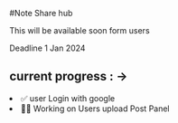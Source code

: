 #Note Share hub
<p>This will be available  soon form users</p>
<p>Deadline 1 Jan 2024</p>

<h2>current progress : -> </h2>
<li>✅ user Login with google </li>
<li>🧑‍💻 Working on Users upload Post Panel</li>
